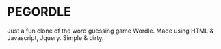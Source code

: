 # PEGORDLE

Just a fun clone of the word guessing game Wordle. Made using HTML & Javascript, Jquery. Simple & dirty.